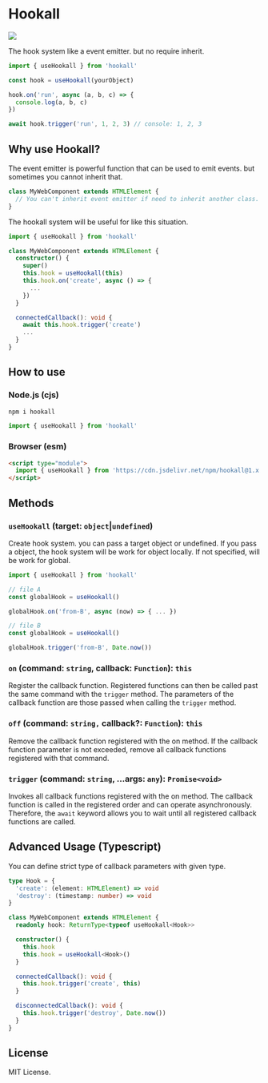 # Hookall

[![](https://data.jsdelivr.com/v1/package/npm/hookall/badge)](https://www.jsdelivr.com/package/npm/hookall)

The hook system like a event emitter. but no require inherit.

```typescript
import { useHookall } from 'hookall'

const hook = useHookall(yourObject)

hook.on('run', async (a, b, c) => {
  console.log(a, b, c)
})

await hook.trigger('run', 1, 2, 3) // console: 1, 2, 3
```

## Why use Hookall?

The event emitter is powerful function that can be used to emit events. but sometimes you cannot inherit that.

```typescript
class MyWebComponent extends HTMLElement {
  // You can't inherit event emitter if need to inherit another class.
}
```

The hookall system will be useful for like this situation.

```typescript
import { useHookall } from 'hookall'

class MyWebComponent extends HTMLElement {
  constructor() {
    super()
    this.hook = useHookall(this)
    this.hook.on('create', async () => {
      ...
    })
  }

  connectedCallback(): void {
    await this.hook.trigger('create')
    ...
  }
}
```

## How to use

### Node.js (cjs)

```bash
npm i hookall
```

```typescript
import { useHookall } from 'hookall'
```

### Browser (esm)

```html
<script type="module">
  import { useHookall } from 'https://cdn.jsdelivr.net/npm/hookall@1.x.x/dist/esm/index.js'
</script>
```

## Methods

### `useHookall` (target: `object`|`undefined`)

Create hook system. you can pass a target object or undefined. If you pass a object, the hook system will be work for object locally. If not specified, will be work for global.

```typescript
import { useHookall } from 'hookall'

// file A
const globalHook = useHookall()

globalHook.on('from-B', async (now) => { ... })

// file B
const globalHook = useHookall()

globalHook.trigger('from-B', Date.now())
```

### `on` (command: `string`, callback: `Function`): `this`

Register the callback function. Registered functions can then be called past the same command with the `trigger` method. The parameters of the callback function are those passed when calling the `trigger` method.

### `off` (command: `string,` callback?: `Function`): `this`

Remove the callback function registered with the on method. If the callback function parameter is not exceeded, remove all callback functions registered with that command.

### `trigger` (command: `string`, ...args: `any`): `Promise<void>`

Invokes all callback functions registered with the on method. The callback function is called in the registered order and can operate asynchronously. Therefore, the `await` keyword allows you to wait until all registered callback functions are called.

## Advanced Usage (Typescript)

You can define strict type of callback parameters with given type.

```typescript
type Hook = {
  'create': (element: HTMLElement) => void
  'destroy': (timestamp: number) => void
}

class MyWebComponent extends HTMLElement {
  readonly hook: ReturnType<typeof useHookall<Hook>>

  constructor() {
    this.hook
    this.hook = useHookall<Hook>()
  }

  connectedCallback(): void {
    this.hook.trigger('create', this)
  }

  disconnectedCallback(): void {
    this.hook.trigger('destroy', Date.now())
  }
}
```

## License

MIT License.